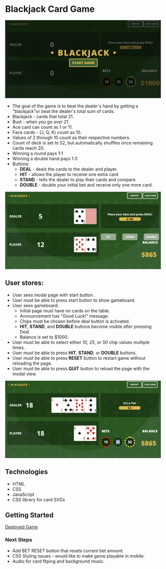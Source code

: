 # Blackjack Card Game

![Blackjack Modal](./images/blackjack-play1.png)

* The goal of the game is to beat the dealer's hand by getting a "blackjack"or beat the dealer's total sum of cards.
* Blackjack - cards that total 21.
* Bust - when you go over 21.
* Ace card can count as 1 or 11.
* Face cards - (J, Q, K) count as 10.
* Values of 2 through 10 count as their respective numbers.
* Count of deck is set to 52, but automatically shuffles once remaining cards reach 20.
* Winning a round pays 1:1
* Winning a double hand pays 1:3
* Buttons:
    * __DEAL__ - deals the cards to the dealer and player. 
    * __HIT__ - allows the player to receive one extra card
    * __STAND__ - tells the dealer to play their cards and compare.
    * __DOUBLE__ - double your initial bet and receive only one more card.

![Blackjack Gameplay 1](./images/blackjack-play2.png)

## User stores:
* User sees modal page with start button .
* User must be able to press start button to show gameboard.
* User sees gameboard.
    * Initial page must have no cards on the table. 
    * Announcement has "Good Luck!" message.
    * Chips must be chosen before deal button is activated.
    * __HIT__, __STAND__, and __DOUBLE__ buttons become visible after pressing Deal.  
    * Balance is set to $1000.   
* User must be able to select either _10_, _25_, or _50_ chip values multiple times.
* User must be able to press __HIT__, __STAND__, or __DOUBLE__ buttons. 
* User must be able to press __RESET__  button to restart game without reloading the page.
* User must be able to press __QUIT__ button to reload the page with the modal view.  

![Blackjack Gameplay 2](./images/blackjack-play3.png)

## Technologies
* HTML 
* CSS
* JavaScript
* CSS library for card SVGs

## Getting Started
[Deployed Game](https://helloryantg.github.io/blackjack-game/)

### Next Steps
* Add BET RESET button that resets current bet amount.
* CSS Styling issues - would like to make game playable in mobile.
* Audio for card fliping and background music.

